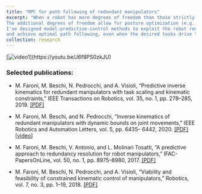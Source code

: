 ```yaml
---
title: "MPC for path following of redundant manipulators"
excerpt: "When a robot has more degrees of freedom than those strictly necessary to carry out a task, it is said to be kinematically redundant.
The additional degrees of freedom allow for posture optimization (e.g. to avoid obstacles or improve dexterity). 
I've designed model-predictive-control methods to exploit the robot redundancy at best
and achieve optimal path following, even when the desired tasks drive the robot outside its joint physical limits."
collection: research
---
```


[![video1]([https://img.youtube.com/vi/J6f8PS0zkJU](https://youtu.be/J6f8PS0zkJU)/default.jpg)](https://youtu.be/J6f8PS0zkJU)

### Selected publications:

- M. Faroni, M. Beschi, N. Pedrocchi, and A. Visioli, “Predictive inverse kinematics for redundant
manipulators with task scaling and kinematic constraints,” IEEE Transactions on Robotics, vol. 35,
no. 1, pp. 278–285, 2019.
[[PDF]](https://hal.science/hal-02982618/document)

- M. Faroni, M. Beschi, and N. Pedrocchi, “Inverse kinematics of redundant manipulators with
dynamic bounds on joint movements,” IEEE Robotics and Automation Letters, vol. 5, pp. 6435–
6442, 2020.
[[PDF]](https://hal.science/hal-03157810/document)
[[video]](https://youtu.be/J6f8PS0zkJU)

- M. Faroni, M. Beschi, V. Antonio, and L. Molinari Tosatti, “A predictive approach to redundancy resolution for robot manipulators,” IFAC-PapersOnLine, vol. 50, no. 1, pp. 8975–8980, 2017.
[[PDF]](https://hal.science/hal-02982550/document)

- M. Faroni, M. Beschi, N. Pedrocchi, and A. Visioli, “Viability and feasibility of constrained kinematic control of manipulators,” Robotics, vol. 7, no. 3, pp. 1–19, 2018.
[[PDF]](https://www.mdpi.com/2218-6581/7/3/41)
